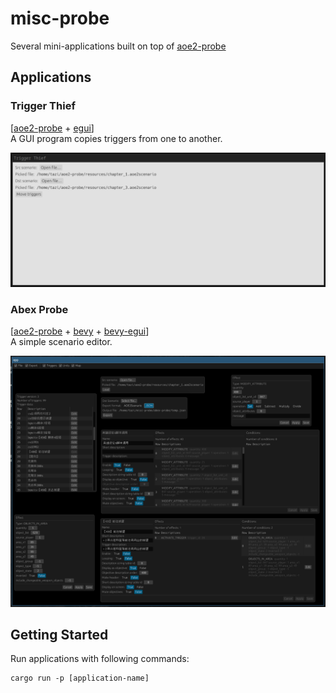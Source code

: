 # misc-probe
Several mini-applications built on top of [aoe2-probe](https://github.com/ptazithos/aoe2-probe)


## Applications

### Trigger Thief
[[aoe2-probe](https://github.com/ptazithos/aoe2-probe) + [egui](https://github.com/emilk/egui)]\
A GUI program copies triggers from one to another.

![Trigger thief](./resources/screenshot-1.png)

### Abex Probe
[[aoe2-probe](https://github.com/ptazithos/aoe2-probe) + [bevy](https://github.com/bevyengine/bevy) + [bevy-egui](https://github.com/mvlabat/bevy_egui)]\
A simple scenario editor. 

![Abex probe](./resources/screenshot-2.png)

## Getting Started
Run applications with following commands:
```shell 
cargo run -p [application-name]
```

